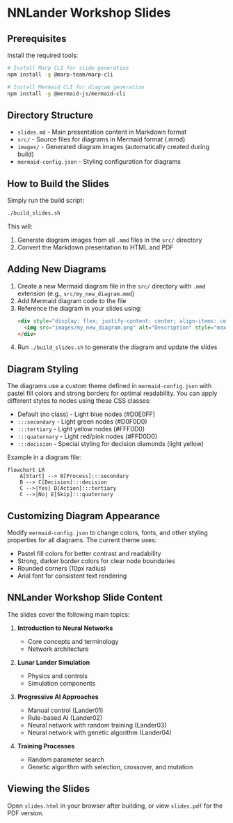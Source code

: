 # NNLander Workshop Slides

## Prerequisites

Install the required tools:

```bash
# Install Marp CLI for slide generation
npm install -g @marp-team/marp-cli

# Install Mermaid CLI for diagram generation
npm install -g @mermaid-js/mermaid-cli
```

## Directory Structure

- `slides.md` - Main presentation content in Markdown format
- `src/` - Source files for diagrams in Mermaid format (.mmd)
- `images/` - Generated diagram images (automatically created during build)
- `mermaid-config.json` - Styling configuration for diagrams

## How to Build the Slides

Simply run the build script:

```bash
./build_slides.sh
```

This will:
1. Generate diagram images from all `.mmd` files in the `src/` directory
2. Convert the Markdown presentation to HTML and PDF

## Adding New Diagrams

1. Create a new Mermaid diagram file in the `src/` directory with `.mmd` extension
   (e.g., `src/my_new_diagram.mmd`)
2. Add Mermaid diagram code to the file
3. Reference the diagram in your slides using:
   ```markdown
   <div style="display: flex; justify-content: center; align-items: center;">
     <img src="images/my_new_diagram.png" alt="Description" style="max-width: 90%; height: auto;">
   </div>
   ```
4. Run `./build_slides.sh` to generate the diagram and update the slides

## Diagram Styling

The diagrams use a custom theme defined in `mermaid-config.json` with pastel fill colors and strong borders for optimal readability. You can apply different styles to nodes using these CSS classes:

- Default (no class) - Light blue nodes (#D0E0FF)
- `:::secondary` - Light green nodes (#D0F0D0)
- `:::tertiary` - Light yellow nodes (#FFF0D0)
- `:::quaternary` - Light red/pink nodes (#FFD0D0)
- `:::decision` - Special styling for decision diamonds (light yellow)

Example in a diagram file:
```
flowchart LR
    A[Start] --> B[Process]:::secondary
    B --> C[Decision]:::decision
    C -->|Yes| D[Action]:::tertiary
    C -->|No| E[Skip]:::quaternary
```

## Customizing Diagram Appearance

Modify `mermaid-config.json` to change colors, fonts, and other styling properties for all diagrams. The current theme uses:

- Pastel fill colors for better contrast and readability
- Strong, darker border colors for clear node boundaries
- Rounded corners (10px radius)
- Arial font for consistent text rendering

## NNLander Workshop Slide Content

The slides cover the following main topics:

1. **Introduction to Neural Networks**
   - Core concepts and terminology
   - Network architecture

2. **Lunar Lander Simulation**
   - Physics and controls
   - Simulation components

3. **Progressive AI Approaches**
   - Manual control (Lander01)
   - Rule-based AI (Lander02)
   - Neural network with random training (Lander03)
   - Neural network with genetic algorithm (Lander04)

4. **Training Processes**
   - Random parameter search
   - Genetic algorithm with selection, crossover, and mutation

## Viewing the Slides

Open `slides.html` in your browser after building, or view `slides.pdf` for the PDF version.
